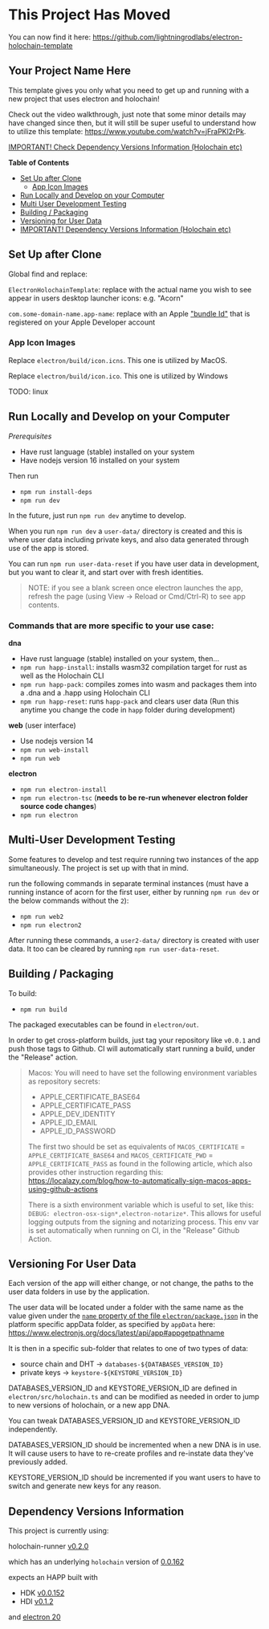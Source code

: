 # This Project Has Moved

You can now find it here: https://github.com/lightningrodlabs/electron-holochain-template

## Your Project Name Here

This template gives you only what you need to get up and running with a new project that uses electron and holochain!

Check out the video walkthrough, just note that some minor details may have changed since then, but it will still be super useful to understand how to utilize this template: https://www.youtube.com/watch?v=jFraPKl2rPk.

[IMPORTANT! Check Dependency Versions Information (Holochain etc)](#dependency-versions-information)

__Table of Contents__
- [Set Up after Clone](#set-up-after-clone)
  - [App Icon Images](#app-icon-images)
- [Run Locally and Develop on your Computer](#run-locally-and-develop-on-your-computer)
- [Multi User Development Testing](#multi-user-development-testing)
- [Building / Packaging](#building--packaging)
- [Versioning for User Data](#versioning-for-user-data)
- [IMPORTANT! Dependency Versions Information (Holochain etc)](#dependency-versions-information)

## Set Up after Clone

Global find and replace:

`ElectronHolochainTemplate`: replace with the actual name you wish to see appear in users desktop launcher icons: e.g. "Acorn"

`com.some-domain-name.app-name`: replace with an Apple ["bundle Id"](https://developer.apple.com/documentation/appstoreconnectapi/bundle_ids) that is registered on your Apple Developer account

### App Icon Images

Replace `electron/build/icon.icns`. This one is utilized by MacOS.

Replace `electron/build/icon.ico`. This one is utilized by Windows

TODO: linux

## Run Locally and Develop on your Computer

_Prerequisites_

- Have rust language (stable) installed on your system
- Have nodejs version 16 installed on your system

Then run

- `npm run install-deps`
- `npm run dev`

In the future, just run `npm run dev` anytime to develop.

When you run `npm run dev` a `user-data/` directory is created and this is where user data including private keys, and also data generated through use of the app is stored.

You can run `npm run user-data-reset` if you have user data in development, but you want to clear it, and start over with fresh identities.

> NOTE: if you see a blank screen once electron launches the app, refresh the page (using View -> Reload or Cmd/Ctrl-R) to see app contents.

### Commands that are more specific to your use case:

**dna**

- Have rust language (stable) installed on your system, then...
- `npm run happ-install`: installs wasm32 compilation target for rust as well as the Holochain CLI
- `npm run happ-pack`: compiles zomes into wasm and packages them into a .dna and a .happ using Holochain CLI 
- `npm run happ-reset`: runs `happ-pack` and clears user data (Run this anytime you change the code in `happ` folder during development)

**web** (user interface)

- Use nodejs version 14
- `npm run web-install`
- `npm run web`

**electron**

- `npm run electron-install`
- `npm run electron-tsc` (**needs to be re-run whenever electron folder source code changes**)
- `npm run electron`

## Multi-User Development Testing
Some features to develop and test require running two instances of the app simultaneously. The project is set up with that in mind.

run the following commands in separate terminal instances (must have a running instance of acorn for the first user, either by running `npm run dev` or the below commands without the `2`):

- `npm run web2`
- `npm run electron2`

After running these commands, a `user2-data/` directory is created with user data. It too can be cleared by running `npm run user-data-reset`.

## Building / Packaging

To build:

- `npm run build`

The packaged executables can be found in `electron/out`.

In order to get cross-platform builds, just tag your repository like `v0.0.1` and push those tags to Github. CI will automatically start running a build, under the "Release" action.

> Macos: You will need to have set the following environment variables as repository secrets:
> - APPLE_CERTIFICATE_BASE64
> - APPLE_CERTIFICATE_PASS
> - APPLE_DEV_IDENTITY
> - APPLE_ID_EMAIL
> - APPLE_ID_PASSWORD
> 
> The first two should be set as equivalents of `MACOS_CERTIFICATE` = `APPLE_CERTIFICATE_BASE64` and `MACOS_CERTIFICATE_PWD` = `APPLE_CERTIFICATE_PASS` as found in the following article, which also provides other instruction regarding this: https://localazy.com/blog/how-to-automatically-sign-macos-apps-using-github-actions
>
> There is a sixth environment variable which is useful to set, like this: `DEBUG: electron-osx-sign*,electron-notarize*`. This allows for useful logging outputs from the signing and notarizing process. This env var is set automatically when running on CI, in the "Release" Github Action.


## Versioning For User Data

Each version of the app will either change, or not change, the paths to the user data folders in use by the application. 

The user data will be located under a folder with the same name as the value given under the [`name` property of the file `electron/package.json`](./electron/package.json#L2) in the platform specific appData folder, as specified by `appData` here: https://www.electronjs.org/docs/latest/api/app#appgetpathname

It is then in a specific sub-folder that relates to one of two types of data: 
- source chain and DHT -> `databases-${DATABASES_VERSION_ID}`
- private keys -> `keystore-${KEYSTORE_VERSION_ID}`

DATABASES_VERSION_ID and KEYSTORE_VERSION_ID are defined in `electron/src/holochain.ts` and can be modified as needed in order to jump to new versions of holochain, or a new app DNA.

You can tweak DATABASES_VERSION_ID and KEYSTORE_VERSION_ID independently. 

DATABASES_VERSION_ID should be incremented when a new DNA is in use. It will cause users to have to re-create profiles and re-instate data they've previously added.

KEYSTORE_VERSION_ID should be incremented if you want users to have to switch and generate new keys for any reason.


## Dependency Versions Information

This project is currently using:

holochain-runner [v0.2.0](https://github.com/Sprillow/holochain-runner/releases/tag/v0.2.0)

which has an underlying `holochain` version of [0.0.162](https://github.com/holochain/holochain/releases/tag/holochain-0.0.162)

expects an HAPP built with
- HDK [v0.0.152](https://docs.rs/hdk/0.0.152/hdk/index.html)
- HDI [v0.1.2](https://docs.rs/hdi/0.1.2/hdi/index.html)

and [electron 20](https://www.electronjs.org/docs/latest/api/app)




